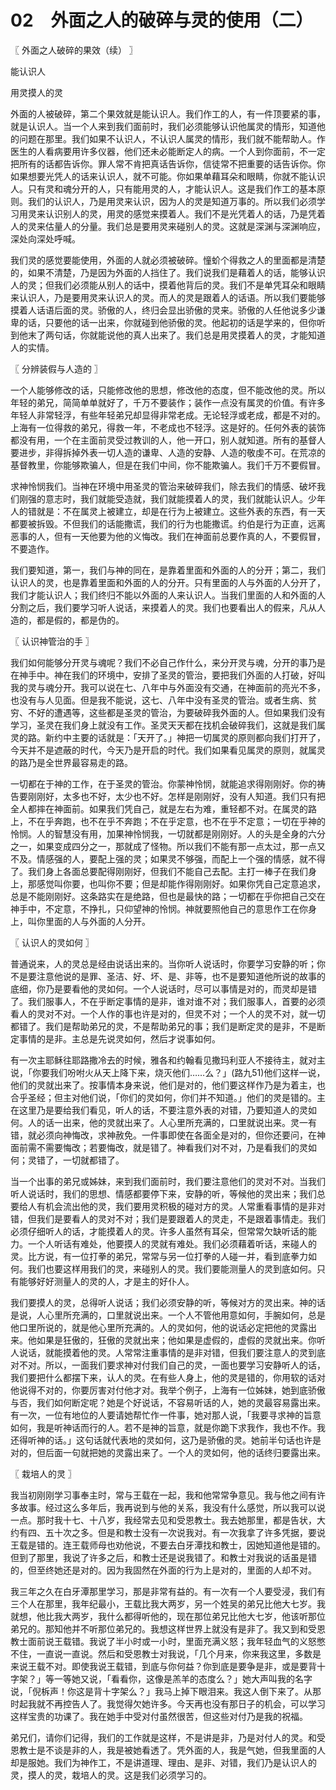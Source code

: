 # 02　外面之人的破碎与灵的使用（二）



〖 外面之人破碎的果效（续） 〗

能认识人

用灵摸人的灵

外面的人被破碎，第二个果效就是能认识人。我们作工的人，有一件顶要紧的事，就是认识人。当一个人来到我们面前时，我们必须能够认识他属灵的情形，知道他的问题在那里。我们如果不认识人，不认识人属灵的情形，我们就不能帮助人。作医生的人看病要用许多仪器，他们还未必能断定人的病。一个人到你面前，不一定把所有的话都告诉你。罪人常不肯把真话告诉你，信徒常不把重要的话告诉你。你如果想要光凭人的话来认识人，就不可能。你如果单藉耳朵和眼睛，你就不能认识人。只有灵和魂分开的人，只有能用灵的人，才能认识人。这是我们作工的基本原则。我们的认识人，乃是用灵来认识，因为人的灵是知道万事的。所以我们必须学习用灵来认识别人的灵，用灵的感觉来摸着人。我们不是光凭着人的话，乃是凭着人的灵来估量人的分量。我们总是要用灵来碰别人的灵。这就是深渊与深渊响应，深处向深处呼喊。

我们灵的感觉要能使用，外面的人就必须被破碎。憧蚧个得救之人的里面都是清楚的，如果不清楚，乃是因为外面的人挡住了。我们说我们是藉着人的话，能够认识人的灵；但我们必须能从别人的话中，摸着他背后的灵。我们不是单凭耳朵和眼睛来认识人，乃是要用灵来认识人的灵。而人的灵是跟着人的话语。所以我们要能够摸着人话语后面的灵。骄傲的人，终归会显出骄傲的灵来。骄傲的人任他说多少谦卑的话，只要他的话一出来，你就碰到他骄傲的灵。他起初的话是学来的，但你听到他末了两句话，你就能说他的真人出来了。我们总是用灵摸着人的灵，才能知道人的实情。



〖 分辨装假与人造的 〗

一个人能够修改的话，只能修改他的思想，修改他的态度，但不能改他的灵。所以年轻的弟兄，简简单单就好了，千万不要装作；装作一点没有属灵的价值。有许多年轻人非常轻浮，有些年轻弟兄却显得非常老成。无论轻浮或老成，都是不对的。上海有一位得救的弟兄，得救一年，不老成也不轻浮。这是好的。任何外表的装饰都没有用，一个在主面前灵受过教训的人，他一开口，别人就知道。所有的基督人要进步，非得拆掉外表一切人造的谦卑、人造的安静、人造的敬虔不可。在荒凉的基督教里，你能够欺骗人，但是在我们中间，你不能欺骗人。我们千万不要假冒。

求神怜悯我们。当神在环境中用圣灵的管治来破碎我们，除去我们的情感、破坏我们刚强的意志时，我们就能受造就，我们就能摸着人的灵，我们就能认识人。少年人的错就是：不在属灵上被建立，却是在行为上被建立。这些外表的东西，有一天都要被拆毁。不但我们的话能撒谎，我们的行为也能撒谎。约伯是行为正直，远离恶事的人，但有一天他要为他的义悔改。我们在神面前总要作真的人，不要假冒，不要造作。

我们要知道，第一，我们与神的同在，是靠着里面和外面的人的分开；第二，我们认识人的灵，也是靠着里面和外面的人的分开。只有里面的人与外面的人分开了，我们才能认识人；我们终归不能以外面的人来认识人。当我们里面的人和外面的人分割之后，我们要学习听人说话，来摸着人的灵。我们也要看出人的假来，凡从人造的，都是假的，都是伪的。



〖 认识神管治的手 〗

我们如何能够分开灵与魂呢？我们不必自己作什么，来分开灵与魂，分开的事乃是在神手中。神在我们的环境中，安排了圣灵的管治，要把我们外面的人打破，好叫我的灵与魂分开。我可以说在七、八年中与外面没有交通，在神面前的亮光不多，也没有与人见面。但是我不能说，这七、八年中没有圣灵的管治。或者生病、贫穷、不好的遭遇等，这些都是圣灵的管治，为要破碎我外面的人。但如果我们没有学习，圣灵在我们身上就没有工作。圣灵天天都在找机会破碎我们，这就是我们属灵的路。新约中主要的话就是：「天开了。」神把一切属灵的原则都向我们打开了，今天并不是遮蔽的时代，今天乃是开启的时代。我们如果看见属灵的原则，就属灵的路乃是全世界最容易走的路。

一切都在于神的工作，在于圣灵的管治。你蒙神怜悯，就能追求得刚刚好。你的祷告要刚刚好，太多也不好，太少也不好。怎样是刚刚好，没有人知道。我们只有把全人都摔在神面前。如果我们凭自己，就是左右为难，重轻都不对。在属灵的路上，不在乎奔跑，也不在乎不奔跑；不在乎定意，也不在乎不定意；一切在乎神的怜悯。人的智慧没有用，加果神怜悯我，一切就都是刚刚好。人的头是全身的六分之一，如果变成四分之一，那就成了怪物。所以我们不能有那一点太过，那一点又不及。情感强的人，要配上强的灵；如果灵不够强，而配上一个强的情感，就不得了。我们身上各面总要配得刚刚好，但我们不能自己去配。主打一棒子在我们身上，那感觉叫你要，也叫你不要；但是却能作得刚刚好。如果你凭自己定意追求，总是不能刚刚好。这条路实在是绝路，但也是最快的路；一切都在乎你把自己交在神手中，不定意，不挣扎，只仰望神的怜悯。神就要照他自己的意思作工在你身上，叫你里面的人与外面的人分开。



〖 认识人的灵如何 〗

普通说来，人的灵总是经由说话出来的。当你听人说话时，你要学习安静的听；你不是要注意他说的是罪、圣洁、好、坏、是、非等，也不是要知道他所说的故事的底细，你乃是要看他的灵如何。一个人说话时，尽可以事情是对的，而灵却是错了。我们服事人，不在乎断定事情的是非，谁对谁不对；我们服事人，首要的必须看人的灵对不对。一个人作的事也许是对的，但灵不对；一个人的灵不对，就一切都错了。我们是帮助弟兄的灵，不是帮助弟兄的事；我们是断定灵的是非，不是断定事情的是非。主总是先说灵如何，然后才说事如何。

有一次主耶稣往耶路撒冷去的时候，雅各和约翰看见撒玛利亚人不接待主，就对主说，「你要我们吩咐火从天上降下来，烧灭他们……么？」(路九51)他们这样一说，他们的灵就出来了。按事情本身来说，他们是对的，他们要这样作乃是为着主，也合乎圣经；但主对他们说，「你们的灵如何，你们并不知道。」他们的灵是错的。主在这里乃是要给我们看见，听人的话，不要注意外表的对错，乃要知道人的灵如何。人的话一出来，他的灵就出来了。人心里所充满的，口里就说出来。灵一有错，就必须向神悔改，求神赦免。一件事即使在各面全是对的，但你还要问，在神面前需不需要悔改；若要悔改，就是错了。神看我们对不对，乃是看我们的灵如何；灵错了，一切就都错了。

当一个出事的弟兄或姊妹，来到我们面前时，我们要注意他们的灵对不对。当我们听人说话时，我们的思想、情感都要停下来，安静的听，等候他的灵出来；我们总要给人有机会流出他的灵，我们要用灵积极的碰对方的灵。人常重看事情的是非对错，但我们是要看人的灵对不对；我们是要跟着人的灵走，不是跟着事情走。我们必须仔细听人的话，才能摸着人的灵。许多人虽然有耳朵，但常常欠缺听话的能力。一个人听话有难处，他要摸人的灵就有难处。我们必须藉着听话，来碰人的灵。比方说，有一位打拳的弟兄，常常与另一位打拳的人碰一并，看到底拳力如何。我们也要这样用我们的灵，来碰别人的灵。我们要能测量人的灵到底如何。只有能够好好测量人的灵的人，才是主的好仆人。

我们要摸人的灵，总得听人说话；我们必须安静的听，等候对方的灵出来。神的话是说，人心里所充满的，口里就说出来。一个人不管他用意如何，手腕如何，总是他口里所说的，就是他心里所充满的。人的灵如何，他的说话必定把他的灵露出来。他如果是狂傲的，狂傲的灵就出来；他如果是虚假的，虚假的灵就出来。你听人说话，就能摸着他的灵。人常常注重事情的是非对错，但我们要注意人的灵到底对不对。所以，一面我们要求神对付我们自己的灵，一面也要学习安静听人的话，我们要把什么都摆下来，认人的灵。在有些人身上，他的灵是错的，你用软的话对他说得不对的，你要厉害对付他才对。我举个例子，上海有一位姊妹，她到底骄傲与否，我们如何断定呢？她是个好说话，不容易听话的人，她的灵最容易露出来。有一次，一位有地位的人要请她帮忙作一件事，她对那人说，「我要寻求神的旨意如何，我是听神话而行的人。若不是神的旨意，就是你跪下求我作，我也不作。我还得听神的话。」这句话就代表地的灵如何，这乃是骄傲的灵。她前半句话也许是对的，但后面一句就把她的灵露出来了。一个人的灵如何，他的话终归要露出来。



〖 栽培人的灵 〗

我当初刚刚学习事奉主时，常与王载在一起，我和他常常争意见。我与他之间有许多故事。经过这么多年后，我再说到与他的关系，我没有什么感觉，所以我可以说一点。那时我十七、十八岁，我经常去见和受恩教士。我去她那里，都是告状，大约有四、五十次之多。但是和教士没有一次说我对。有一次我拿了许多凭据，要说王载是错的。连王载师母也劝他说，不要去白牙潭找和教士，因她知道他是错的。但到了那里，我说了许多之后，和教士还是说我错了。和教士对我说的话虽是错的，但至终她还是对的。因为我固然在外面的行为上是对的，里面的人却不对。

我三年之久在白牙潭那里学习，那是非常有益的。有一次有一个人要受浸，我们有三个人在那里，我年纪最小，王载比我大两岁，另一个姓吴的弟兄比他大七岁。我就想，他比我大两岁，我什么都得听他的，现在那位弟兄比他大七岁，他该听那位弟兄的。那知他并不听那位弟兄的。我想这样世界上就没有是非了。我又到和受恩教士面前说王载错。我说了半小时或一小时，里面充满义怒；我年轻血气的义怒憋不住，一直说一直说。然后和受恩教士对我说，「几个月来，你来我这里，多数是来说王载不对。即使我说王载错，到底与你何益？你到底是要争是非，或是要背十字架？」等一等她又说，「看看你，这像是羔羊的态度么？」她大声叫我的名字说，「倪柝声！你这是背十字架么？」我马上掉下眼泪来。我这人倒下来了。从那时起我就不再控告人了。我觉得欠她许多。今天再也没有那日子的机会，可以学习这样宝贵的功课了。我在她手中受对付虽然很苦，但这些对付乃是我的祝福。

弟兄们，请你们记得，我们的工作就是这样，不是讲是非，乃是对付人的灵。和受恩教士是不谈是非的人，我是被她看透了。凭外面的人，我是气她，但我里面的人却是服她。我们为神作工，不是讲道理、理由、是非、对错，我们乃是认识人的灵，摸人的灵，栽培人的灵。这是我们必须学习的。

